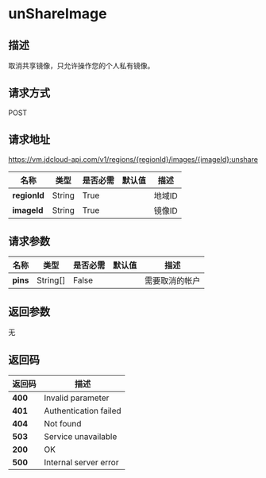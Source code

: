 # unShareImage


## 描述
取消共享镜像，只允许操作您的个人私有镜像。


## 请求方式
POST

## 请求地址
https://vm.jdcloud-api.com/v1/regions/{regionId}/images/{imageId}:unshare

|名称|类型|是否必需|默认值|描述|
|---|---|---|---|---|
|**regionId**|String|True| |地域ID|
|**imageId**|String|True| |镜像ID|

## 请求参数
|名称|类型|是否必需|默认值|描述|
|---|---|---|---|---|
|**pins**|String[]|False| |需要取消的帐户|


## 返回参数
无


## 返回码
|返回码|描述|
|---|---|
|**400**|Invalid parameter|
|**401**|Authentication failed|
|**404**|Not found|
|**503**|Service unavailable|
|**200**|OK|
|**500**|Internal server error|
